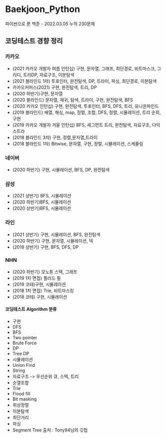 # Baekjoon_Python
파이썬으로 푼 백준 - 2022.03.05 누적 230문제

## 코딩테스트 경향 정리
### 카카오
- (2021 카카오 개발자 여름 인턴십) 구현, 문자열, 그래프, 최단경로, 비트마스크, 그리디, 트리DP, 자료구조, 이분탐색
- (2021 블라인드 1차) 투포인터, 완전탐색, DP, 트라이, 파싱, 최단경로, 이분탐색
- 카카오커머스(2021) 구현, 완전탐색, 트리, DP
- (2020 하반기)구현, 문자열
- (2020 블라인드) 문자열, 재귀, 탐색, 트라이, 구현, 완전탐색, BFS
- (2020 카카오 인턴십) 구현, 완전탐색, 투포인터, BFS, DFS, 트리, 유니온파인드
- (2019 블라인드) 배열, 해싱, map, 정렬, 조합, DFS, 정렬, 시뮬레이션, 트리 순회, 구현
- (2019 카카오 개발자 겨울 인턴십) BFS, 세그먼트 트리, 완전탐색, 자료구조, 다익스트라
- (2018 블라인드 3차) 구현, 정렬,문자열,트라이
- (2018 블라인드 1차) Bitwise, 문자열, 구현, 정렬, 시뮬레이션, 스케쥴링

### 네이버
- (2020 하반기) 구현, 시뮬레이션, BFS, DP, 완전탐색

### 삼성
- (2021 상반기) BFS, 시뮬레이션
- (2020 하반기)BFS, 시뮬레이션
- (2020 상반기)BFS, 시뮬레이션

### 라인
- (2021 상반기) 구현, 시뮬레이션, BFS, 완전탐색
- (2020 하반기) 구현, 문자열, 시뮬레이션, 덱
- (2019 상반기) 구현, BFS, DFS, DP

### NHN
- (2020 하반기) 모노톤 스택, 그래프
- (2019 1차 면접) 플러드 필
- (2019 코테)구현, 시뮬레이션
- (2018 1차 면접) Trie, 비트마스킹
- (2018 코테) 구현, 시뮬레이션

#### 코딩테스트 Algorithm 분류
 - 구현
 - DFS
 - BFS
 - Two pointer
 - Brute Force
 - DP
 - Tree DP
 - 시뮬레이션
 - Union Find
 - String
 - 자료구조 -> 우선순위 큐, 스택, 트리
 - 순열조합
 - Trie
 - Flood fill
 - Bit masking
 - 위상정렬
 - 이분탐색
 - 최단거리
 - 파싱
 - Segment Tree
출처 : Tony94님의 깃헙
